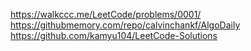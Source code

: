 https://walkccc.me/LeetCode/problems/0001/
https://githubmemory.com/repo/calvinchankf/AlgoDaily
https://github.com/kamyu104/LeetCode-Solutions

